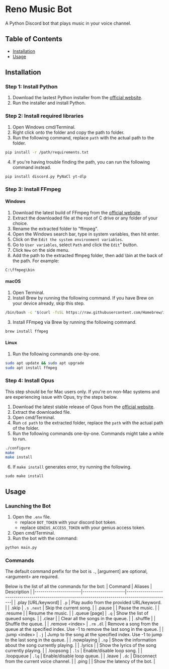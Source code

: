# Reno Music Bot
A Python Discord bot that plays music in your voice channel.

## Table of Contents
- [Installation](#installation)
- [Usage](#usage)
  
## Installation
### Step 1: Install Python
  1. Download the lastest Python installer from the [official website](https://www.python.org/downloads/).
  2. Run the installer and install Python.

### Step 2: Install required libraries
  1. Open Windows cmd/Terminal.
  2. Right click onto the folder and copy the path to folder.
  3. Run the following command, replace `path` with the actual path to the folder.
```bash
pip install -r /path/requirements.txt
```
  4. If you're having trouble finding the path, you can run the following command instead.
 ```bash
pip install discord.py PyNaCl yt-dlp
```

### Step 3: Install FFmpeg
#### Windows
  1. Download the latest build of FFmpeg from the [official website](https://ffmpeg.org/download.html).
  2. Extract the downloaded file at the root of C drive or any folder of your choice.
  3. Rename the extracted folder to "ffmpeg".
  4. Open the Windows search bar, type in system variables, then hit enter.
  5. Click on the `Edit the system environment variables`.
  6. Go to `User variables`, select `Path` and click the `Edit`" button.
  7. Click `New` on the side menu.
  8. Add the path to the extracted ffmpeg folder, then add \bin at the back of the path. For example:
```bash
C:\ffmpeg\bin
```

#### macOS
  1. Open Terminal.
  2. Install Brew by running the following command. If you have Brew on your device already, skip this step.
```bash
/bin/bash -c "$(curl -fsSL https://raw.githubusercontent.com/Homebrew/install/HEAD/install.sh)"
```
  3. Install FFmpeg via Brew by running the following command.
```bash
brew install ffmpeg
```

#### Linux
  1. Run the following commands one-by-one.
```bash
sudo apt update && sudo apt upgrade
sudo apt install ffmpeg
```

### Step 4: Install Opus
  This step should be for Mac users only. If you're on non-Mac systems and are experiencing issue with Opus, try the steps below.
  1. Download the latest stable release of Opus from the [official website](https://opus-codec.org/downloads/).
  2. Extract the downloaded file.
  3. Open cmd/Terminal.
  4. Run `cd path` to the extracted folder, replace the `path` with the actual path of the folder.
  5. Run the following commands one-by-one. Commands might take a while to run.
```bash
./configure
make
make install
```
  6. If `make install` generates error, try running the following.
```
sudo make install
```

## Usage
### Launching the Bot
  1. Open the `.env` file.
     - replace `BOT_TOKEN` with your discord bot token.
     - replace `GENIUS_ACCESS_TOKEN` with your genius access token.
  3. Open cmd/Terminal.
  4. Run the bot with the command:
```bash
python main.py
```

### Commands
The default command prefix for the bot is `.`, [argument] are optional, &lt;argument&gt; are required.

Below is the list of all the commands for the bot:
| Command               | Aliases             | Description                                                                                       |
|-----------------------|---------------------|---------------------------------------------------------------------------------------------------|
| .play [URL/keyword]   | `.p`                | Play audio from the provided URL/keyword.                                                         |
| .skip                 | `.s` `.next`        | Skip the current song.                                                                            |
| .pause                |                     | Pause the music.                                                                                  |
| .resume               |                     | Resume the music.                                                                                 |
| .queue [page]         | `.q`                | Show the list of queued songs.                                                                    |
| .clear                |                     | Clear all the songs in the queue.                                                                 |
| .shuffle              |                     | Shuffle the queue.                                                                                |
| .remove &lt;index&gt; | `.rm` `.dl`         | Remove a song from the queue at the specified index. Use -1 to remove the last song in the queue. |
| .jump &lt;index&gt;   | `.j`                | Jump to the song at the specified index. Use -1 to jump to the last song in the queue.            |
| .nowplaying           | `.np`               | Show the information about the song currently playing.                                            |
| .lyrics               |                     | Show the lyrics of the song currently playing.                                                    |
| .loopsong             | `.ls`               | Enable/disable loop song.                                                                         |
| .loopqueue            | `.lq`               | Enable/disable loop queue.                                                                        |
| .leave                |  `.dc`              | Disconnect from the current voice channel.                                                        |
| .ping                 |                     | Show the latency of the bot.                                                                      |
